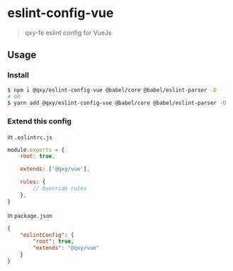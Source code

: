 # eslint-config-vue

> qxy-fe eslint config for VueJs

## Usage

### Install

```bash
$ npm i @qxy/eslint-config-vue @babel/core @babel/eslint-parser -D
# OR
$ yarn add @qxy/eslint-config-vue @babel/core @babel/eslint-parser -D
```

### Extend this config

in `.eslintrc.js`

```js
module.exports = {
    root: true,

    extends: ['@qxy/vue'],

    rules: {
        // Override rules
    },
}
```

in `package.json`

```json
{
    "eslintConfig": {
        "root": true,
        "extends": "@qxy/vue"
    }
}
```

